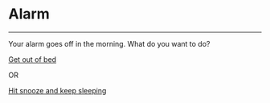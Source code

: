 # Alarm 
---
Your alarm goes off in the morning. What do you want to do?

[Get out of bed](run.md)

OR

[Hit snooze and keep sleeping](wake-up-late.md)